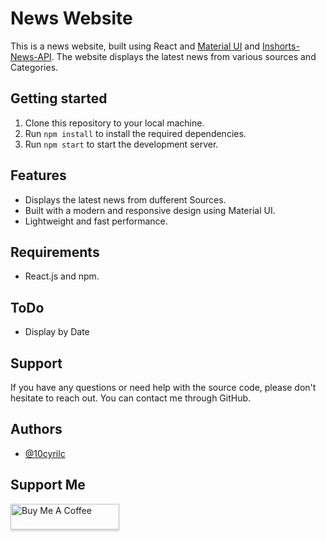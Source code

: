 # News Website

This is a news website, built using React and [Material UI](https://mui.com/) and [Inshorts-News-API](https://github.com/cyberboysumanjay/Inshorts-News-API). The website displays the latest news from various sources and Categories.

## Getting started

1.  Clone this repository to your local machine.
2.  Run `npm install` to install the required dependencies.
3.  Run `npm start` to start the development server.

## Features

- Displays the latest news from dufferent Sources.
- Built with a modern and responsive design using Material UI.
- Lightweight and fast performance.

## Requirements

- React.js and npm.

## ToDo

- Display by Date

## Support

If you have any questions or need help with the source code, please don't hesitate to reach out. You can contact me through GitHub.

## Authors

- [@10cyrilc](https://www.github.com/10cyrilc)

## Support Me

<a href="https://www.buymeacoffee.com/10cyrilc" target="_blank"><img src="https://www.buymeacoffee.com/assets/img/custom_images/orange_img.png" alt="Buy Me A Coffee" style="height: 41px !important;width: 174px !important;box-shadow: 0px 3px 2px 0px rgba(190, 190, 190, 0.5) !important;-webkit-box-shadow: 0px 3px 2px 0px rgba(190, 190, 190, 0.5) !important;" ></a>
